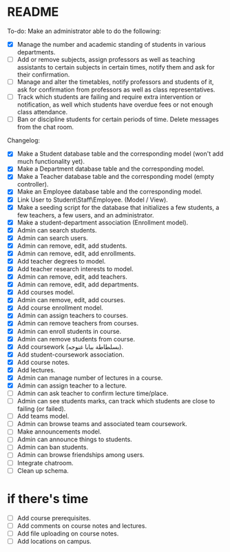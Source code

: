 # README

To-do:
Make an administrator able to do the following:
- [x] Manage the number and academic standing of students in various departments.
- [ ] Add or remove subjects, assign professors as well as teaching assistants to certain subjects in certain times, notify them and ask for their confirmation.
- [ ] Manage and alter the timetables, notify professors and students of it, ask for confirmation from professors as well as class representatives.
- [ ] Track which students are failing and require extra intervention or notification, as well which students have overdue fees or not enough class attendance.
- [ ] Ban or discipline students for certain periods of time. Delete messages from the chat room.

Changelog:
- [x] Make a Student database table and the corresponding model (won't add much functionality yet).
- [x] Make a Department database table and the corresponding model.
- [x] Make a Teacher database table and the corresponding model (empty controller).
- [x] Make an Employee database table and the corresponding model.
- [x] Link User to Student\Staff\Employee. (Model / View).
- [x] Make a seeding script for the database that initializes a few students, a few teachers, a few users, and an administrator.
- [x] Make a student-department association (Enrollment model).
- [x] Admin can search students.
- [x] Admin can search users.
- [x] Admin can remove, edit, add students.
- [x] Admin can remove, edit, add enrollments.
- [x] Add teacher degrees to model.
- [x] Add teacher research interests to model.
- [x] Admin can remove, edit, add teachers.
- [x] Admin can remove, edit, add departments.
- [x] Add courses model.
- [x] Admin can remove, edit, add courses.
- [x] Add course enrollment model.
- [x] Admin can assign teachers to courses.
- [x] Admin can remove teachers from courses.
- [x] Admin can enroll students in course.
- [x] Admin can remove students from course.
- [x] Add coursework (بسلطاطة ببابا غنوجه).
- [x] Add student-coursework association.
- [x] Add course notes.
- [x] Add lectures.
- [x] Admin can manage number of lectures in a course.
- [x] Admin can assign teacher to a lecture.
- [ ] Admin can ask teacher to confirm lecture time/place.
- [ ] Admin can see students marks, can track which students are close to failing (or failed).
- [ ] Add teams model.
- [ ] Admin can browse teams and associated team coursework.
- [ ] Make announcements model.
- [ ] Admin can announce things to students.
- [ ] Admin can ban students.
- [ ] Admin can browse friendships among users.
- [ ] Integrate chatroom.
- [ ] Clean up schema.

# if there's time
- [ ] Add course prerequisites.
- [ ] Add comments on course notes and lectures.
- [ ] Add file uploading on course notes.
- [ ] Add locations on campus.